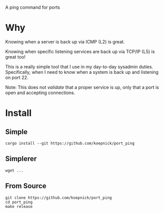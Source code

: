 A ping command for ports

# Why

Knowing when a server is back up via ICMP (L2) is great. 

Knowing when specific listening services are back up via TCP/IP (L5) is great too!

This is a really simple tool that I use in my day-to-day sysadmin duties. Specifically, when I need to know when a system is back up and listening on port 22.

Note: This does not *validate* that a proper service is up, only that a port is open and accepting connections.

# Install

## Simple

`cargo install --git https://github.com/koepnick/port_ping`

## Simplerer

`wget ...`

## From Source

```shell
git clone https://github.com/koepnick/port_ping
cd port_ping
make release
```
